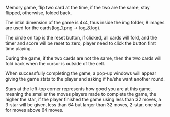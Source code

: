 Memory game, flip two card at the time, if the two are the same, stay flipped, otherwise, folded back.

The intial dimension of the game is 4x4, thus inside the img folder, 8 images are used for the cards(log_1.png -> log_8.log).

The circle on top is the reset button, if clicked, all cards will fold, and the timer and score will be reset to zero, player need to click the button first time playing.

During the game, if the two cards are not the same, then the two cards will fold back when the cursor is outside of the cell.

When successfully completing the game, a pop-up windows will appear giving the game stats to the player and asking if he/she want another round.

Stars at the left-top corner represents how good you are at this game, meaning the smaller the moves players made to complete the game, the higher the star, if the player finished the game using less than 32 moves, a 3-star will be given, less than 64 but larger than 32 moves, 2-star, one star for moves above 64 moves.
